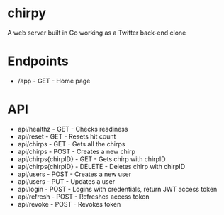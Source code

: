 # chirpy
A web server built in Go working as a Twitter back-end clone

# Endpoints
- /app - GET - Home page

# API
- api/healthz - GET - Checks readiness
- api/reset - GET - Resets hit count
- api/chirps - GET - Gets all the chirps
- api/chirps - POST - Creates a new chirp
- api/chirps{chirpID} - GET - Gets chirp with chirpID
- api/chirps{chirpID} - DELETE - Deletes chirp with chirpID
- api/users - POST - Creates a new user
- api/users - PUT - Updates a user
- api/login - POST - Logins with credentials, return JWT access token
- api/refresh - POST - Refreshes access token
- api/revoke - POST - Revokes token



